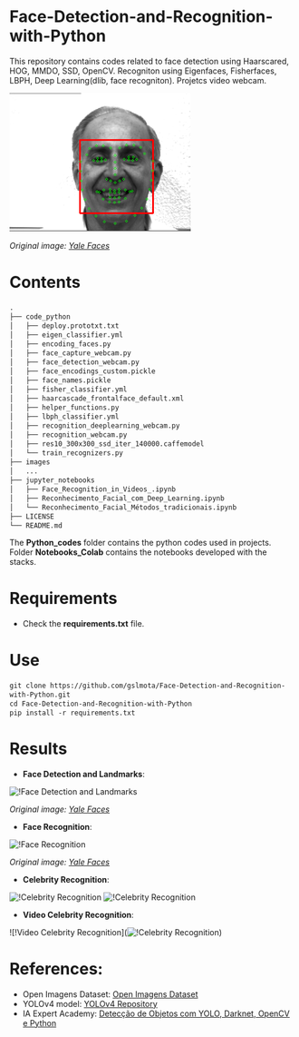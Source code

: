 # Face-Detection-and-Recognition-with-Python
This repository contains codes related to face detection using Haarscared, HOG, MMDO, SSD, OpenCV. Recogniton using Eigenfaces, Fisherfaces, LBPH, Deep Learning(dlib, face recogniton).
Projetcs video webcam.

![!Yolo Object Detection](https://github.com/gslmota/Face-Detection-and-Recognition-with-Python/blob/main/images/cp.png)

*Original image: [Yale Faces](https://sthttp://cvc.cs.yale.edu/cvc/projects/yalefaces/yalefaces.html)*

# Contents
``` shell
.
├── code_python
│   ├── deploy.prototxt.txt
│   ├── eigen_classifier.yml
│   ├── encoding_faces.py
│   ├── face_capture_webcam.py
│   ├── face_detection_webcam.py
│   ├── face_encodings_custom.pickle
│   ├── face_names.pickle
│   ├── fisher_classifier.yml
│   ├── haarcascade_frontalface_default.xml
│   ├── helper_functions.py
│   ├── lbph_classifier.yml
│   ├── recognition_deeplearning_webcam.py
│   ├── recognition_webcam.py
│   ├── res10_300x300_ssd_iter_140000.caffemodel
│   └── train_recognizers.py
├── images
│   ...
├── jupyter_notebooks
│   ├── Face_Recognition_in_Videos_.ipynb
│   ├── Reconhecimento_Facial_com_Deep_Learning.ipynb
│   └── Reconhecimento_Facial_Métodos_tradicionais.ipynb
├── LICENSE
└── README.md
```
The **Python_codes** folder contains the python codes used in projects. Folder **Notebooks_Colab** contains the notebooks developed with the stacks.

# Requirements

 * Check the **requirements.txt** file.


# Use

```shell
git clone https://github.com/gslmota/Face-Detection-and-Recognition-with-Python.git
cd Face-Detection-and-Recognition-with-Python
pip install -r requirements.txt
```


# Results

 * **Face Detection and Landmarks**:

![!Face Detection and Landmarks](https://github.com/gslmota/Object_Detection_using_Yolo_Darknet_OpenCv_Python/blob/main/images/d1.png)

*Original image: [Yale Faces](https://sthttp://cvc.cs.yale.edu/cvc/projects/yalefaces/yalefaces.html)*

 
 * **Face Recognition**:
 
 ![!Face Recognition](https://github.com/gslmota/Object_Detection_using_Yolo_Darknet_OpenCv_Python/blob/main/images/d2.png)

 *Original image: [Yale Faces](https://sthttp://cvc.cs.yale.edu/cvc/projects/yalefaces/yalefaces.html)*

 * **Celebrity Recognition**:
 
 ![!Celebrity Recognition](https://github.com/gslmota/Object_Detection_using_Yolo_Darknet_OpenCv_Python/blob/main/images/ae1.png)
 ![!Celebrity Recognition](https://github.com/gslmota/Object_Detection_using_Yolo_Darknet_OpenCv_Python/blob/main/images/ae2.png)


 * **Video Celebrity Recognition**:
 
 ![!Video Celebrity Recognition](![!Celebrity Recognition](https://github.com/gslmota/Object_Detection_using_Yolo_Darknet_OpenCv_Python/blob/main/images/vid.gif))



# References:
* Open Imagens Dataset: [Open Imagens Dataset](https://storage.googleapis.com/openimages/web/index.html)
* YOLOv4 model: [YOLOv4 Repository](https://github.com/AlexeyAB/darknet)
* IA Expert Academy: [Detecção de Objetos com YOLO, Darknet, OpenCV e Python](https://iaexpert.academy/cursos-online-assinatura/deteccao-de-objetos-com-yolo-darknet-opencv-e-python/)

